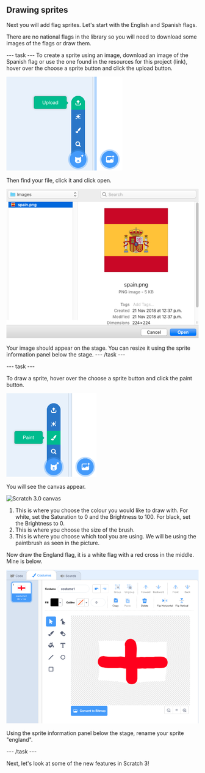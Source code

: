 ## Drawing sprites

Next you will add flag sprites. Let's start with the English and Spanish flags.

There are no national flags in the library so you will need to download some images of the flags or draw them.

--- task ---
To create a sprite using an image, download an image of the Spanish flag or use the one found in the resources for this project (link), hover over the choose a sprite button and click the upload button.

![Scratch 3.0 choose a sprite button - upload](images/spriteButton.png)

Then find your file, click it and click open.

![Upload an image as a sprite](images/spainScreenshot.png)

Your image should appear on the stage. You can resize it using the sprite information panel below the stage.
--- /task ---

--- task ---

To draw a sprite, hover over the choose a sprite button and click the paint button.

![Scratch 3.0 choose a sprite button - paint](images/spritePaint.png)

You will see the canvas appear.

![Scratch 3.0 canvas](images/drawSprite.png)

1. This is where you choose the colour you would like to draw with. For white, set the Saturation to 0 and the Brightness to 100. For black, set the Brightness to 0.
2. This is where you choose the size of the brush.
3. This is where you choose which tool you are using. We will be using the paintbrush as seen in the picture.

Now draw the England flag, it is a white flag with a red cross in the middle. Mine is below.

![Scratch 3.0 canvas](images/EnglandDrawing.png)

Using the sprite information panel below the stage, rename your sprite "england".

--- /task ---

Next, let's look at some of the new features in Scratch 3!